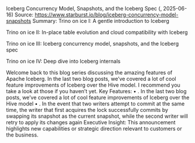 Iceberg Concurrency Model, Snapshots, and the Iceberg Spec (, 2025-06-16)
Source: https://www.starburst.io/blog/iceberg-concurrency-model-snapshots
Summary: Trino on ice I: A gentle introduction to Iceberg

Trino on ice II: In-place table evolution and cloud compatibility with Iceberg

Trino on ice III: Iceberg concurrency model, snapshots, and the Iceberg spec

Trino on ice IV: Deep dive into Iceberg internals

Welcome back to this blog series discussing the amazing features of Apache Iceberg. In the last two blog posts, we’ve covered a lot of cool feature improvements of Iceberg over the Hive model. I recommend you take a look at those if you haven’t yet.
Key Features:
• . In the last two blog posts, we’ve covered a lot of cool feature improvements of Iceberg over the Hive model
• . In the event that two writers attempt to commit at the same time, the writer that first acquires the lock successfully commits by swapping its snapshot as the current snapshot, while the second writer will retry to apply its changes again
Executive Insight: This announcement highlights new capabilities or strategic direction relevant to customers or the business.
